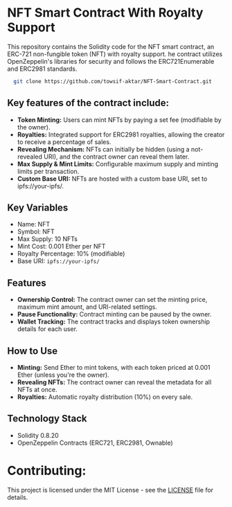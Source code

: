 # NFT Smart Contract With Royalty Support
This repository contains the Solidity code for the  NFT smart contract, an ERC-721 non-fungible token (NFT) with royalty support. 
he contract utilizes OpenZeppelin's libraries for security and follows the ERC721Enumerable and ERC2981 standards.

```bash
  git clone https://github.com/towsif-aktar/NFT-Smart-Contract.git
```

## Key features of the contract include:
+  **Token Minting:** Users can mint NFTs by paying a set fee (modifiable by the owner).
+  **Royalties:** Integrated support for ERC2981 royalties, allowing the creator to receive a percentage of sales.
+ **Revealing Mechanism:** NFTs can initially be hidden (using a not-revealed URI), and the contract owner can reveal them later.
+ **Max Supply & Mint Limits:** Configurable maximum supply and minting limits per transaction.
+ **Custom Base URI:** NFTs are hosted with a custom base URI, set to ipfs://your-ipfs/.

## Key Variables
+  Name: NFT
+  Symbol: NFT
+  Max Supply: 10 NFTs
+  Mint Cost: 0.001 Ether per NFT
+  Royalty Percentage: 10% (modifiable)
+  Base URI: `ipfs://your-ipfs/`

## Features
+  **Ownership Control:** The contract owner can set the minting price, maximum mint amount, and URI-related settings.
+ **Pause Functionality:** Contract minting can be paused by the owner.
+ **Wallet Tracking:** The contract tracks and displays token ownership details for each user.

## How to Use
+  **Minting:** Send Ether to mint tokens, with each token priced at 0.001 Ether (unless you're the owner).
+ **Revealing NFTs:** The contract owner can reveal the metadata for all NFTs at once.
+ **Royalties:** Automatic royalty distribution (10%) on every sale.


## Technology Stack
+  Solidity 0.8.20
+  OpenZeppelin Contracts (ERC721, ERC2981, Ownable)

# Contributing:
  This project is licensed under the MIT License - see the [LICENSE](https://github.com/towsif-aktar/NFT-Smart-Contract?tab=MIT-1-ov-file) file for details.
